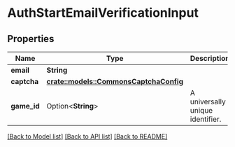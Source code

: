 # AuthStartEmailVerificationInput

## Properties

Name | Type | Description | Notes
------------ | ------------- | ------------- | -------------
**email** | **String** |  | 
**captcha** | [**crate::models::CommonsCaptchaConfig**](CommonsCaptchaConfig.md) |  | 
**game_id** | Option<**String**> | A universally unique identifier. | [optional]

[[Back to Model list]](../README.md#documentation-for-models) [[Back to API list]](../README.md#documentation-for-api-endpoints) [[Back to README]](../README.md)


